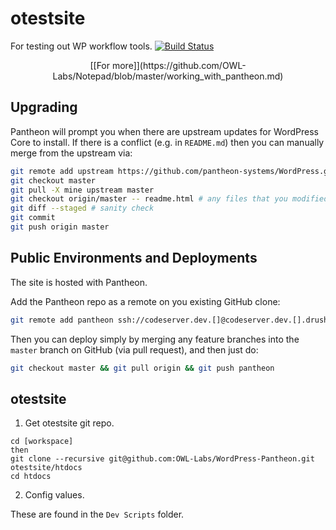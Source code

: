 <!DOCTYPE html>
<html>
<head>
	<meta name="viewport" content="width=device-width" />
	<meta http-equiv="Content-Type" content="text/html; charset=utf-8" />
	<link rel="stylesheet" href="wp-admin/css/install.css?ver=20100228" type="text/css" />
</head>
<body>

# otestsite
For testing out WP workflow tools.
[![Build Status](https://travis-ci.org/OWL-Labs/WordPress-Pantheon.svg?branch=master)](https://travis-ci.org/OWL-Labs/WordPress-Pantheon)

<p style="text-align: center">
[[For more]](https://github.com/OWL-Labs/Notepad/blob/master/working_with_pantheon.md)</p>

## Upgrading

Pantheon will prompt you when there are upstream updates for WordPress Core to install. If there is a conflict (e.g. in `README.md`) then you can manually merge from the upstream via:

```bash
git remote add upstream https://github.com/pantheon-systems/WordPress.git
git checkout master
git pull -X mine upstream master
git checkout origin/master -- readme.html # any files that you modified
git diff --staged # sanity check
git commit
git push origin master
```
## Public Environments and Deployments

The site is hosted with Pantheon.

Add the Pantheon repo as a remote on you existing GitHub clone:

```bash
git remote add pantheon ssh://codeserver.dev.[]@codeserver.dev.[].drush.in:2222/~/repository.git
```

Then you can deploy simply by merging any feature branches into the `master` branch on GitHub (via pull request), and then just do:

```bash
git checkout master && git pull origin && git push pantheon
```


<h2>otestsite</h2>

1. Get otestsite git repo.

```
cd [workspace]
then
git clone --recursive git@github.com:OWL-Labs/WordPress-Pantheon.git otestsite/htdocs
cd htdocs
```

2. Config values.

These are found in the `Dev Scripts` folder.
  
</body>
</html>
